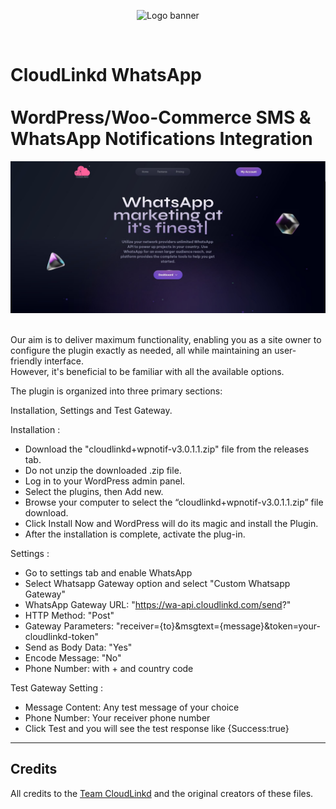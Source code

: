 <p align="center">
<img alt="Logo banner" src="https://github.com/cloudlinkd-networks/whatsapp-notification/blob/main/logo.png"/></p>
</br>

# CloudLinkd WhatsApp</br></br>WordPress/Woo-Commerce SMS & WhatsApp Notifications Integration

![Example dashboard](https://raw.githubusercontent.com/cloudlinkd-networks/WHMCS-WhatsApp-Notification/refs/heads/main/screenshot-4.png)
</br></br>

Our aim is to deliver maximum functionality, enabling you as a site owner to configure the plugin exactly as needed, all while maintaining an user-friendly interface.<br>
However, it's beneficial to be familiar with all the available options.<br>

The plugin is organized into three primary sections:<br>

Installation, Settings and Test Gateway.

Installation :

- Download the "cloudlinkd+wpnotif-v3.0.1.1.zip" file from the releases tab.
- Do not unzip the downloaded .zip file.
- Log in to your WordPress admin panel.
- Select the plugins, then Add new.
- Browse your computer to select the “cloudlinkd+wpnotif-v3.0.1.1.zip” file download.
- Click Install Now and WordPress will do its magic and install the Plugin.
- After the installation is complete, activate the plug-in.

Settings :

- Go to settings tab and enable WhatsApp
- Select Whatsapp Gateway option and select "Custom Whatsapp Gateway"
- WhatsApp Gateway URL: "https://wa-api.cloudlinkd.com/send?"
- HTTP Method: "Post"
- Gateway Parameters: "receiver={to}&msgtext={message}&token=your-cloudlinkd-token"
- Send as Body Data: "Yes"
- Encode Message: "No"
- Phone Number: with + and country code

Test Gateway Setting :

- Message Content: Any test message of your choice
- Phone Number: Your receiver phone number
- Click Test and you will see the test response like {Success:true}

----------

## Credits

All credits to the [Team CloudLinkd](https://www.cloudlinkd.com) and the original creators of these files.</br>
